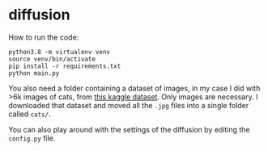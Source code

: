 # diffusion

How to run the code:

```
python3.8 -m virtualenv venv
source venv/bin/activate
pip install -r requirements.txt
python main.py
```

You also need a folder containing a dataset of images, in my case I did with >6k images of cats, from [this kaggle dataset](https://www.kaggle.com/datasets/crawford/cat-dataset).
Only images are necessary. I downloaded that dataset and moved all the `.jpg` files into a single folder called `cats/`.

You can also play around with the settings of the diffusion by editing the `config.py` file.
